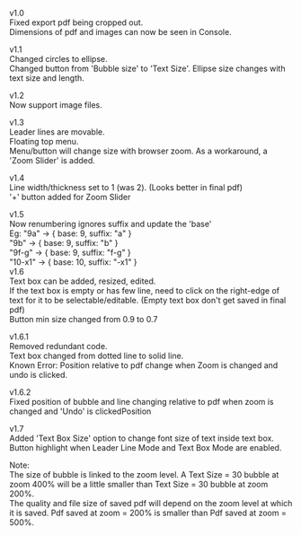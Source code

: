 

v1.0  
	Fixed export pdf being cropped out.  
	Dimensions of pdf and images can now be seen in Console.  

v1.1  
	Changed circles to ellipse.  
	Changed button from 'Bubble size' to 'Text Size'. Ellipse size changes with text size and length.  

v1.2  
	Now support image files.  

v1.3  
	Leader lines are movable.  
	Floating top menu.  
	Menu/button will change size with browser zoom. As a workaround, a 'Zoom Slider' is added.  

v1.4  
	Line width/thickness set to 1 (was 2). (Looks better in final pdf)  
	'+' button added for Zoom Slider  
	
v1.5  
	Now renumbering ignores suffix and update the 'base'  
		Eg: "9a" 	→ { base: 9, suffix: "a" }  
			"9b" 	→ { base: 9, suffix: "b" }  
			"9f-g" 	→ { base: 9, suffix: "f-g" }  
			"10-x1" → { base: 10, suffix: "-x1" }  
v1.6  
	Text box can be added, resized, edited.  
	If the text box is empty or has few line, need to click on the right-edge of text for it to be selectable/editable. (Empty text box don't get saved in final pdf)  
	Button min size changed from 0.9 to 0.7  

v1.6.1  
	Removed redundant code.  
	Text box changed from dotted line to solid line.  
	Known Error: Position relative to pdf change when Zoom is changed and undo is clicked.  
  
v1.6.2  
	Fixed position of bubble and line changing relative to pdf when zoom is changed and 'Undo' is  clickedPosition  
  
v1.7  
	Added 'Text Box Size' option to change font size of text inside text box.   
	Button highlight when Leader Line Mode and Text Box Mode are enabled.  
	
	
	
Note:  
	The size of bubble is linked to the zoom level. A Text Size = 30 bubble at zoom 400% will be a little smaller than Text Size = 30 bubble at zoom 200%.  
 	The quality and file size of saved pdf will depend on the zoom level at which it is saved. Pdf saved at zoom = 200% is smaller than Pdf saved at zoom = 500%.  
	
	
	
